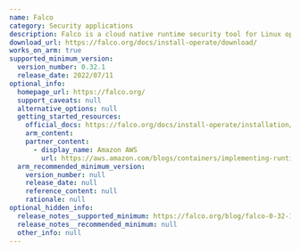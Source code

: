 ```yaml
---
name: Falco
category: Security applications
description: Falco is a cloud native runtime security tool for Linux operating systems.
download_url: https://falco.org/docs/install-operate/download/
works_on_arm: true
supported_minimum_version:
  version_number: 0.32.1
  release_date: 2022/07/11
optional_info:
  homepage_url: https://falco.org/
  support_caveats: null
  alternative_options: null
  getting_started_resources:
    official_docs: https://falco.org/docs/install-operate/installation/
    arm_content:
    partner_content:
      - display_name: Amazon AWS
        url: https://aws.amazon.com/blogs/containers/implementing-runtime-security-in-amazon-eks-using-cncf-falco/
  arm_recommended_minimum_version:
    version_number: null
    release_date: null
    reference_content: null
    rationale: null
optional_hidden_info:
  release_notes__supported_minimum: https://falco.org/blog/falco-0-32-1/
  release_notes__recommended_minimum: null
  other_info: null
---
```


